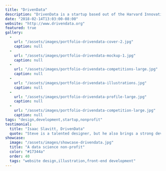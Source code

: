 ```yaml
---
title: "DrivenData"
description: "DrivenData is a startup based out of the Harvard Innovation Lab that seeks to create social impact through crowdsourced data analysis competitions. I started working with DrivenData on a redesign of their competition platform. I've since worked with them on a number of projects including a new website for their consulting services and this redesign of their competition site. "
date: "2018-02-14T13:03:00-08:00"
website: "http://www.drivendata.org"
featured: true
gallery:
  -
    url: "/assets/images/portfolio-drivendata-cover-2.jpg"
    caption: null
  -
    url: "/assets/images/portfolio-drivendata-mockup-1.jpg"
    caption: null
  -
    url: "/assets/images/portfolio-drivendata-competitions-large.jpg"
    caption: null
  -
    url: "/assets/images/portfolio-drivendata-illustrations.jpg"
    caption: null
  -
    url: "/assets/images/portfolio-drivendata-profile-large.jpg"
    caption: null
  -
    url: "/assets/images/portfolio-drivendata-competition-large.jpg"
    caption: null
tags: "design,development,startup,nonprofit"
testimonial:
  title: "Isaac Slavitt, DrivenData"
  quote: "Steve is a talented designer, but he also brings a strong development and UI/UX skillset to the table — so in addition to layouts and graphic design, he can deliver ready-for-production work. Above all, Steve is flexible, responsive, and fun to work with."
showcase:
  image: "/assets/images/showcase-drivendata.jpg"
  title: "A data science non-profit"
  color: "#17344a"
  order: 40
  tags: "website design,illustration,front-end development"
---
```

